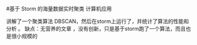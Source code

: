 #基于 Storm 的海量数据实时聚类  计算机应用

  讲解了一个聚类算法 DBSCAN，然后在storm上运行了，并统计了算法的性能和分析 。
  缺点：无营养的文章 ，没有创新，只是基于storm跑了一个算法，而且也是很小规模的
